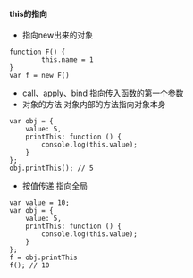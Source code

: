 #### this的指向
- 指向new出来的对象
```
function F() {
        this.name = 1
}
var f = new F()
```
- call、apply、bind 指向传入函数的第一个参数
- 对象的方法 对象内部的方法指向对象本身
```
var obj = {
    value: 5,
    printThis: function () {
        console.log(this.value);
    }
};
obj.printThis(); // 5
```
- 按值传递 指向全局
```
var value = 10;
var obj = {
    value: 5,
    printThis: function () {
        console.log(this.value);
    }
};
f = obj.printThis
f(); // 10
```